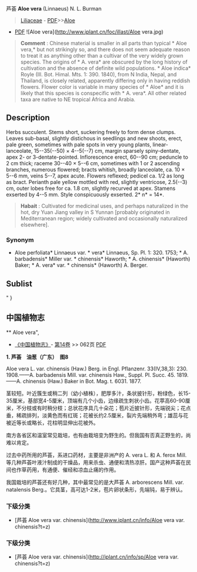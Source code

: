 芦荟 **Aloe vera** (Linnaeus) N. L. Burman

> [Liliaceae](http://www.iplant.cn/info/Liliaceae?t=foc) - [PDF](http://www.iplant.cn/foc/pdf/Liliaceae.pdf)>>[Aloe](http://www.iplant.cn/info/Aloe?t=foc)
 - [PDF](http://www.iplant.cn/foc/pdf/Aloe.pdf)
![Aloe vera](http://www.iplant.cn/foc/illast/Aloe vera.jpg)

> **Comment** : 
> Chinese material is smaller in all parts than typical * Aloe vera,* but not strikingly so, and there does not seem adequate reason to treat it as anything other than a cultivar of the very widely grown species. The origins of * A. vera* are obscured by the long history of cultivation and the absence of definite wild populations. * Aloe indica* Royle (Ill. Bot. Himal. Mts. 1: 390. 1840), from N India, Nepal, and Thailand, is closely related, apparently differing only in having reddish flowers. Flower color is variable in many species of * Aloe* and it is likely that this species is conspecific with * A. vera*. All other related taxa are native to NE tropical Africa and Arabia.

## Description

Herbs succulent. Stems short, suckering freely to form dense clumps. Leaves sub-basal, slightly distichous in seedlings and new shoots, erect, pale green, sometimes with pale spots in very young plants, linear-lanceolate, 15--35(--50) × 4--5(--7) cm, margin sparsely spiny-dentate, apex 2- or 3-dentate-pointed. Inflorescence erect, 60--90 cm; peduncle to 2 cm thick; raceme 30--40 × 5--6 cm, sometimes with 1 or 2 ascending branches, numerous flowered; bracts whitish, broadly lanceolate, ca. 10 × 5--6 mm, veins 5--7, apex acute. Flowers reflexed; pedicel ca. 1/2 as long as bract. Perianth pale yellow mottled with red, slightly ventricose, 2.5(--3) cm, outer lobes free for ca. 1.8 cm, slightly recurved at apex. Stamens exserted by 4--5 mm. Style conspicuously exserted. 2* n* = 14*.

> **Habait** : 
> Cultivated for medicinal uses, and perhaps naturalized in the hot, dry Yuan Jiang valley in S Yunnan [probably originated in Mediterranean region; widely cultivated and occasionally naturalized elsewhere].

### Synonym
* Aloe perfoliata* Linnaeus var. * vera* Linnaeus, Sp. Pl. 1: 320. 1753; * A. barbadensis* Miller var. * chinensis* Haworth; * A. chinensis* (Haworth) Baker; * A. vera* var. * chinensis* (Haworth) A. Berger.

## Sublist
"
}
## 中国植物志

** Aloe vera",

* [《中国植物志》](http://www.iplant.cn/frps)- [第14卷](http://www.iplant.cn/frps/vol/14) >> 062页 [PDF](http://www.iplant.cn/frps/pdf/14/062.pdf)

**1. 芦荟　油葱（广东）　图8**

Aloe vera L. var. chinensis (Haw.) Berg. in Engl. Pflanzenr. 33(IV,38,3): 230. 1908.——A. barbadensis Mill. var. chinensis Haw., Suppl. Pl. Succ. 45. 1819.——A. chinensis (Haw.) Baker in Bot. Mag. t. 6031. 1877.

茎较短。叶近簇生或稍二列（幼小植株），肥厚多汁，条状披针形，粉绿色，长15-35厘米，基部宽4-5厘米，顶端有几个小齿，边缘疏生刺状小齿。花葶高60-90厘米，不分枝或有时稍分枝；总状花序具几十朵花；苞片近披针形，先端锐尖；花点垂，稀疏排列，淡黄色而有红斑；花被长约2.5厘米，裂片先端稍外弯；雄蕊与花被近等长或略长，花柱明显伸出花被外。

南方各省区和温室常见栽培，也有由栽培变为野生的。但我国有否真正野生的，尚难以肯定。

过去中药所用的芦荟，系进口药材，主要是非洲产的 A. vera L. 和 A. ferox Mill. 等几种芦荟叶液汁制成的干燥品，用来杀虫、通便和清热凉肝。国产这种芦荟在民间也作草药用，有通便、催经和凉血止痛的作用。

我国栽培的芦荟还有好几种，其中最常见的是大芦荟 A. arborescens Mill. var. natalensis Berg.。它具茎，高可达1-2米，苞片卵状条形，先端钝，易于辨认。

### 下级分类
* [芦荟  Aloe vera var. chinensis](http://www.iplant.cn/info/Aloe vera var. chinensis?t=z)

### 下级分类
* [芦荟  Aloe vera var. chinensis](http://iplant.cn/info/sp/Aloe vera var. chinensis?t=z)
